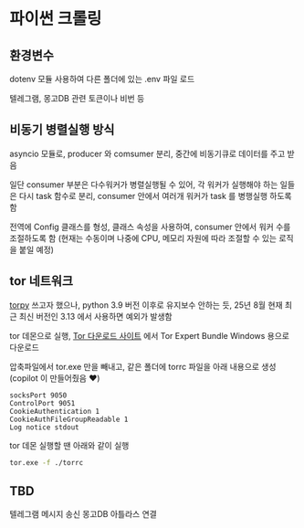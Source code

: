 # 파이썬 크롤링

## 환경변수

dotenv 모듈 사용하여 다른 폴더에 있는 .env 파일 로드

텔레그램, 몽고DB 관련 토큰이나 비번 등


## 비동기 병렬실행 방식

asyncio 모듈로, producer 와 comsumer 분리, 중간에 비동기큐로 데이터를 주고 받음

일단 consumer 부분은 다수워커가 병렬실행될 수 있어, 각 워커가 실행해야 하는 일들은 다시 task 함수로 분리, consumer 안에서 여러개 워커가 task 를 병행실행 하도록 함

전역에 Config 클래스를 형성, 클래스 속성을 사용하여, consumer 안에서 워커 수를 조절하도록 함 (현재는 수동이며 나중에 CPU, 메모리 자원에 따라 조절할 수 있는 로직을 붙일 예정)



## tor 네트워크

[torpy](https://pypi.org/project/torpy/) 쓰고자 했으나, python 3.9 버전 이후로 유지보수 안하는 듯, 25년 8월 현재 최근 최신 버전인 3.13 에서 사용하면 예외가 발생함

tor 데몬으로 실행, [Tor 다운로드 사이트](https://www.torproject.org/download/tor/) 에서 Tor Expert Bundle Windows 용으로 다운로드

압축파일에서 tor.exe 만을 빼내고, 같은 폴더에 torrc 파일을 아래 내용으로 생성 (copilot 이 만들어줬음 ❤)

```plaintext
socksPort 9050
ControlPort 9051
CookieAuthentication 1
CookieAuthFileGroupReadable 1
Log notice stdout
```

tor 데몬 실행할 땐 아래와 같이 실행

```bash
tor.exe -f ./torrc
```

## TBD

텔레그램 메시지 송신
몽고DB 아틀라스 연결
